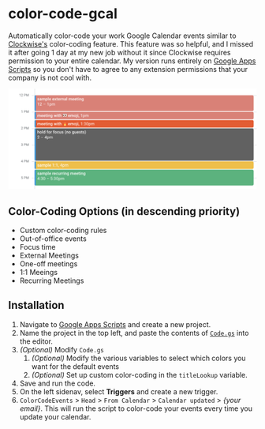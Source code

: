 
# color-code-gcal

Automatically color-code your work Google Calendar events similar to [Clockwise's](https://support.getclockwise.com/hc/en-us/articles/360026978991-Color-Coding-Overview) color-coding feature. This feature was so helpful, and I missed it after going 1 day at my new job without it since Clockwise requires permission to your entire calendar. My version runs entirely on [Google Apps Scripts](https://script.google.com/) so you don't have to agree to any extension permissions that your company is not cool with.

  

![enter image description here](https://github.com/kevintrankt/color-code-gcal/blob/main/screenshot.png?raw=true)

  

## Color-Coding Options (in descending priority)

- Custom color-coding rules
- Out-of-office events
- Focus time
- External Meetings
- One-off meetings
- 1:1 Meeings
- Recurring Meetings

  

## Installation

1. Navigate to [Google Apps Scripts](https://script.google.com/home) and create a new project.
2. Name the project in the top left, and paste the contents of [`Code.gs`](https://github.com/kevintrankt/color-code-gcal/blob/main/Code.gs) into the editor.
3. *(Optional)* Modify `Code.gs`
	1.  *(Optional)* Modify the various variables to select which colors you want for the default events
	2.  *(Optional)* Set up custom color-coding in the `titleLookup` variable. 
4. Save and run the code.
5. On the left sidenav, select **Triggers** and create a new trigger.
6.  `ColorCodeEvents` > `Head` > `From Calendar` > `Calendar updated` > *{your email}*. This will run the script to color-code your events every time you update your calendar.
